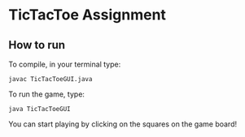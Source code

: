 # TicTacToe Assignment
## How to run
To compile, in your terminal type:
```
javac TicTacToeGUI.java
```
To run the game, type:
```
java TicTacToeGUI
```
You can start playing by clicking on the squares on the game board!
